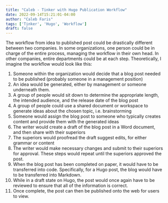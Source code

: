 ```yaml
---
title: "Caleb - Tinker with Hugo Publication Workflow"
date: 2022-09-14T15:21:01-04:00
author: "Caleb Faris"
tags: ['Tinker', 'Hugo', 'Workflow']
draft: false
---
```


The workflow from idea to published post could be drastically different between two companies. In some organizations, one person could be in charge of the entire process, managing the workflow in their own head. In other companies, entire departments could be at each step. Theoretically, I imagine the workflow would look like this: 

1. Someone within the organization would decide that a blog post needed to be published (probably someone in a management position)
2. An idea would be generated, either by management or someone underneath them. 
3. A group of people would sit down to determine the appropriate length, the intended audience, and the release date of the blog post
4. A group of people could use a shared document or workspace to generate ideas about the chosen topic, i.e. brainstorming
5. Someone would assign the blog post to someone who typically creates content and provide them with the generated ideas
6. The writer would create a draft of the blog post in a Word document, and then share with their superiors 
7. The superiors would proofread the draft suggest edits, for either grammar or content
8. The writer would make necessary changes and submit to their superiors for approval. These steps would repeat until the superiors approved the post. 
9. When the blog post has been completed on paper, it would have to be transferred into code. Specifically, for a Hugo post, the blog would have to be transferred into Markdown. 
10. While in a draft state on Hugo, the post would once again have to be reviewed to ensure that all of the information is correct. 
11. Once complete, the post can then be published onto the web for users to view. 